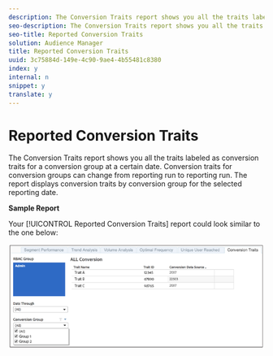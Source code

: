 ```yaml
---
description: The Conversion Traits report shows you all the traits labeled as conversion traits for a conversion group at a certain date. Conversion traits for conversion groups can change from reporting run to reporting run. The report displays conversion traits by conversion group for the selected reporting date.
seo-description: The Conversion Traits report shows you all the traits labeled as conversion traits for a conversion group at a certain date. Conversion traits for conversion groups can change from reporting run to reporting run. The report displays conversion traits by conversion group for the selected reporting date.
seo-title: Reported Conversion Traits
solution: Audience Manager
title: Reported Conversion Traits
uuid: 3c75884d-149e-4c90-9ae4-4b55481c8380
index: y
internal: n
snippet: y
translate: y
---
```


# Reported Conversion Traits

The Conversion Traits report shows you all the traits labeled as conversion traits for a conversion group at a certain date. Conversion traits for conversion groups can change from reporting run to reporting run. The report displays conversion traits by conversion group for the selected reporting date.

 **Sample Report**

Your [!UICONTROL Reported Conversion Traits] report could look similar to the one below:

![](assets/reported-conversion-traits.png) 
